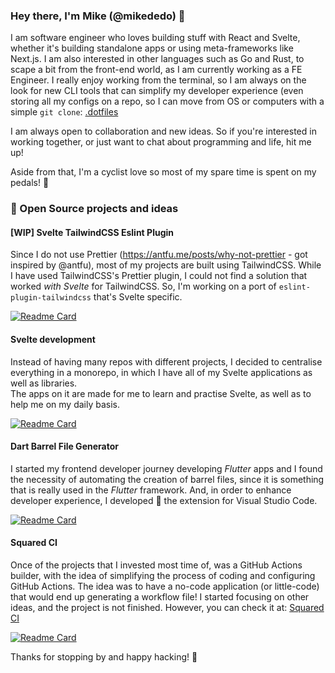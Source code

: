 ### Hey there, I'm Mike (@mikededo) :wave:

I am software engineer who loves building stuff with React and Svelte, whether
it's building standalone apps or using meta-frameworks like Next.js. I am also
interested in other languages such as Go and Rust, to scape a bit from the
front-end world, as I am currently working as a FE Engineer. I really enjoy
working from the terminal, so I am always on the look for new CLI tools that can
simplify my developer experience (even storing all my configs on a repo, so I
can move from OS or computers with a simple `git clone`:
[.dotfiles](https://github.com/mikededo/.dotfiles)

I am always open to collaboration and new ideas. So if you're interested in working
together, or just want to chat about programming and life, hit me up!

Aside from that, I'm a cyclist love so most of my spare time is spent on my pedals! 
:bicyclist:

### :open_hands: Open Source projects and ideas

#### [WIP] Svelte TailwindCSS Eslint Plugin

Since I do not use Prettier (https://antfu.me/posts/why-not-prettier - got
inspired by @antfu), most of my projects are built using TailwindCSS. While I
have used TailwindCSS's Prettier plugin, I could not find a solution that worked
_with Svelte_ for TailwindCSS. So, I'm working on a port of
`eslint-plugin-tailwindcss` that's Svelte specific.

[![Readme Card](https://github-readme-stats.vercel.app/api/pin/?username=mikededo&repo=eslint-plugin-svelte-tailwindcss)](https://github.com/mikededo/eslint-plugin-svelte-tailwindcss)

#### Svelte development

Instead of having many repos with different projects, I decided to centralise
everything in a monorepo, in which I have all of my Svelte applications as well
as libraries.  
The apps on it are made for me to learn and practise Svelte, as well as to help
me on my daily basis.

[![Readme Card](https://github-readme-stats.vercel.app/api/pin/?username=mikededo&repo=stack)](https://github.com/mikededo/stack)

#### Dart Barrel File Generator

I started my frontend developer journey developing _Flutter_ apps and I found
the necessity of automating the creation of barrel files, since it is something
that is really used in the _Flutter_ framework. And, in order to enhance
developer experience, I developed 👷 the extension for Visual Studio Code.

[![Readme Card](https://github-readme-stats.vercel.app/api/pin/?username=mikededo&repo=dartBarrelFileGenerator)](https://github.com/mikededo/dartBarrelFileGenerator)

#### Squared CI

Once of the projects that I invested most time of, was a GitHub Actions builder,
with the idea of simplifying the process of coding and configuring GitHub
Actions. The idea was to have a no-code application (or little-code) that would
end up generating a workflow file!
I started focusing on other ideas, and the project is not finished. However, you
can check it at: [Squared CI](https://squared-ci.vercel.app)

[![Readme Card](https://github-readme-stats.vercel.app/api/pin/?username=mikededo&repo=squared-ci)](https://github.com/mikededo/squared-ci)

Thanks for stopping by and happy hacking! 🚀

